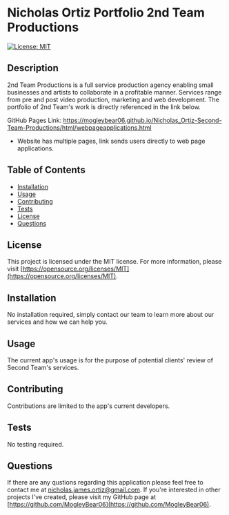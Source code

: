 # Nicholas Ortiz Portfolio 2nd Team Productions
  
  [![License: MIT](https://img.shields.io/badge/License-MIT-yellow.svg)](https://opensource.org/licenses/MIT)
  
  ## Description
  2nd Team Productions is a full service production agency enabling small businesses and artists to collaborate in a profitable manner. Services range from pre and post video production, marketing and web development. The portfolio of 2nd Team's work is directly referenced in the link below.

  GitHub Pages Link: https://mogleybear06.github.io/Nicholas_Ortiz-Second-Team-Productions/html/webpageapplications.html

  * Website has multiple pages, link sends users directly to web page applications.
  
  ## Table of Contents
  - [Installation](#installation)
  - [Usage](#usage)
  - [Contributing](#contributing)
  - [Tests](#tests)
  - [License](#license)
  - [Questions](#questions)

  ## License
  This project is licensed under the MIT license. For more information, please visit [https://opensource.org/licenses/MIT](https://opensource.org/licenses/MIT).

  ## Installation
  No installation required, simply contact our team to learn more about our services and how we can help you.
  
  ## Usage
  The current app's usage is for the purpose of potential clients' review of Second Team's services.
  
  ## Contributing
  Contributions are limited to the app's current developers.
  
  ## Tests
  No testing required.

  ## Questions
  If there are any qustions regarding this application please feel free to contact me at
  [nicholas.james.ortiz@gmail.com](mailto:nicholas.james.ortiz@gmail.com). If you're interested in other projects I've created,
  please visit my GitHub page at [https://github.com/MogleyBear06](https://github.com/MogleyBear06).
